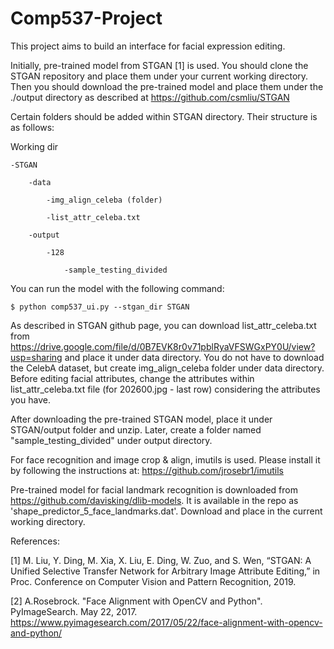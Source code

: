 # Comp537-Project

This project aims to build an interface for facial expression editing. 

Initially, pre-trained model from STGAN [1] is used. You should clone the STGAN repository and place them under your current working directory. Then you should download the pre-trained model and place them under the ./output directory as described at https://github.com/csmliu/STGAN

Certain folders should be added within STGAN directory. Their structure is as follows:


Working dir 

    -STGAN	
	
        -data
		
            -img_align_celeba (folder)
			
            -list_attr_celeba.txt
			
        -output
		
            -128
			
                -sample_testing_divided

You can run the model with the following command:

	$ python comp537_ui.py --stgan_dir STGAN


As described in STGAN github page, you can download list_attr_celeba.txt from https://drive.google.com/file/d/0B7EVK8r0v71pblRyaVFSWGxPY0U/view?usp=sharing and place it under data directory. 
You do not have to download the CelebA dataset, but create img_align_celeba folder under data directory. 
Before editing facial attributes, change the attributes within list_attr_celeba.txt file (for 202600.jpg - last row) considering the attributes you have. 

After downloading the pre-trained STGAN model, place it under STGAN/output folder and unzip. Later, create a folder named "sample_testing_divided" under output directory. 



For face recognition and image crop & align, imutils is used. Please install it by following the instructions at: https://github.com/jrosebr1/imutils

Pre-trained model for facial landmark recognition is downloaded from https://github.com/davisking/dlib-models. It is available in the repo as 'shape_predictor_5_face_landmarks.dat'. Download and place in the current working directory. 



References: 

[1] M. Liu, Y. Ding, M. Xia, X. Liu, E. Ding, W. Zuo, and S. Wen, “STGAN: A Unified Selective Transfer Network for Arbitrary Image Attribute Editing,” in Proc. Conference on Computer Vision and Pattern Recognition, 2019.

[2] A.Rosebrock. "Face Alignment with OpenCV and Python". PyImageSearch. May 22, 2017. https://www.pyimagesearch.com/2017/05/22/face-alignment-with-opencv-and-python/

